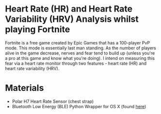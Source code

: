 # Heart Rate (HR) and Heart Rate Variability (HRV) Analysis whilst playing Fortnite

Fortnite is a free game created by Epic Games that has a 100-player PvP mode. This mode is essentially last man standing. As the number of players alive in the game decrease, nerves and fear tend to build up (unless you're a pro at this game and know what you're doing). I intend on measuring this fear via a heart rate monitor through two features - heart rate (HR) and heart rate variability (HRV).

# Materials
- Polar H7 Heart Rate Sensor (chest strap)
- Bluetooth Low Energy (BLE) Python Wrapper for OS X (found [here](https://github.com/scottbanyard/polarh7-bluetooth))
